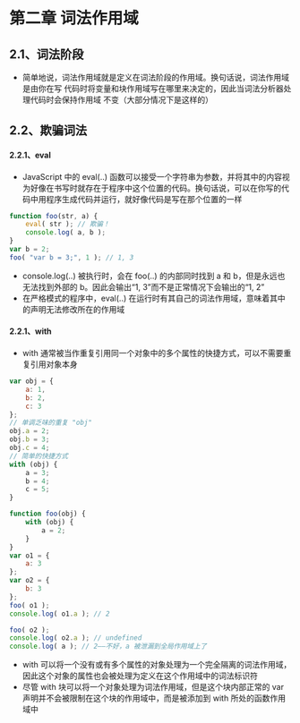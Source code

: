 # 第二章 词法作用域

## 2.1、词法阶段
- 简单地说，词法作用域就是定义在词法阶段的作用域。换句话说，词法作用域是由你在写
代码时将变量和块作用域写在哪里来决定的，因此当词法分析器处理代码时会保持作用域
不变（大部分情况下是这样的）

## 2.2、欺骗词法
#### 2.2.1、eval
- JavaScript 中的 eval(..) 函数可以接受一个字符串为参数，并将其中的内容视为好像在书写时就存在于程序中这个位置的代码。换句话说，可以在你写的代码中用程序生成代码并运行，就好像代码是写在那个位置的一样
```javascript
function foo(str, a) {
    eval( str ); // 欺骗！
    console.log( a, b );
}
var b = 2;
foo( "var b = 3;", 1 ); // 1, 3
```
-  console.log(..) 被执行时，会在 foo(..) 的内部同时找到 a 和 b，但是永远也无法找到外部的 b。因此会输出“1, 3”而不是正常情况下会输出的“1, 2”
- 在严格模式的程序中，eval(..) 在运行时有其自己的词法作用域，意味着其中的声明无法修改所在的作用域

#### 2.2.1、with
- with 通常被当作重复引用同一个对象中的多个属性的快捷方式，可以不需要重复引用对象本身
```javascript
var obj = {
    a: 1,
    b: 2,
    c: 3
};
// 单调乏味的重复 "obj"
obj.a = 2;
obj.b = 3;
obj.c = 4;
// 简单的快捷方式
with (obj) {
    a = 3;
    b = 4;
    c = 5;
}
```
```javascript
function foo(obj) {
    with (obj) {
        a = 2;
    }
}
var o1 = {
    a: 3
};
var o2 = {
    b: 3
};
foo( o1 );
console.log( o1.a ); // 2

foo( o2 );
console.log( o2.a ); // undefined
console.log( a ); // 2——不好，a 被泄漏到全局作用域上了
```
- with 可以将一个没有或有多个属性的对象处理为一个完全隔离的词法作用域，因此这个对象的属性也会被处理为定义在这个作用域中的词法标识符
- 尽管 with 块可以将一个对象处理为词法作用域，但是这个块内部正常的 var声明并不会被限制在这个块的作用域中，而是被添加到 with 所处的函数作用域中